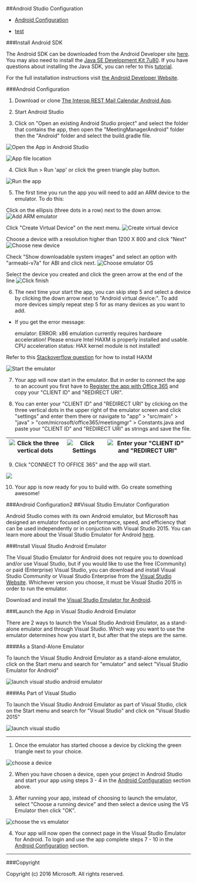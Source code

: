 ##Android Studio Configuration

  * [Android Configuration](#android-configuration)

  * [test](#visual-studio-emulator-configuration)

###Install Android SDK

The Android SDK can be downloaded from the Android Developer site [here](http://developer.android.com/sdk/index.html). You may also need to install the [Java SE Development Kit 7u80](http://www.oracle.com/technetwork/java/javase/downloads/jdk7-downloads-1880260.html). If you have questions about installing the Java SDK, you can refer to this [tutorial](http://www.wikihow.com/Install-the-Java-Software-Development-Kit).

For the full installation instructions visit [the Android Developer Website](http://developer.android.com/sdk/installing/index.html).

###Android Configuration

1. Download or clone [The Interop REST Mail Calendar Android App](https://github.com/OfficeDev/Interop-REST-Mail-Contacts-Calendar-Sample).

2. Start Android Studio

3. Click on "Open an existing Android Studio project" and select the folder that contains the app, then open the "MeetingManagerAndroid" folder then the "Android" folder and select the build.gradle file.

  ![Open the App in Android Studio](../img/android-studio-open-project.jpg)

  ![App file location](../img/android-studio-file-location.jpg)

4. Click Run > Run 'app' or click the green triangle play button. 

  ![Run the app](../img/android-studio-run-app.jpg)

5. The first time you run the app you will need to add an ARM device to the emulator. To do this:  

  Click on the ellipsis (three dots in a row) next to the down arrow. 
  ![Add ARM emulator](../img/android-studio-add-emulator.jpg)

  Click "Create Virtual Device" on the next menu.
  ![Create virtual device](../img/android-studio-create-virtual-device.jpg)

  Choose a device with a resolution higher than 1200 X 800 and click "Next"
  ![Choose new device](../img/android-studio-choose-new-device.jpg)

  Check "Show downloadable system images" and select an option with "armeabi-v7a" for ABI and click next. 
  ![Choose emulator OS](../img/android-studio-choose-os.jpg)

  Select the device you created and click the green arrow at the end of the line
  ![Click finish](../img/android-studio-click-finish.jpg)

6. The next time your start the app, you can skip step 5 and select a device by clicking the down arrow next to "Android virtual device:". To add more devices simply repeat step 5 for as many devices as you want to add.

 * If you get the error message: 

    emulator: ERROR: x86 emulation currently requires hardware acceleration!
    Please ensure Intel HAXM is properly installed and usable.
    CPU acceleration status: HAX kernel module is not installed!

  Refer to this [Stackoverflow question](http://stackoverflow.com/questions/26355645/error-in-launching-avd) for how to install HAXM

  ![Start the emulator](../img/android-studio-run-emulator.jpg)

7. Your app will now start in the emulator. But in order to connect the app to an account you first have to [Register the app with Office 365](../#register-the-app-with-office-365-developer-account) and copy your "CLIENT ID" and "REDIRECT URI".

8. You can enter your "CLIENT ID" and "REDIRECT URI" by clicking on the three vertical dots in the upper right of the emulator screen and click "settings" and enter them there or navigate to "app" > "src/main" > "java" > "com/microsoft/office365/meetingmgr" > Constants.java and paste your "CLIENT ID" and "REDIRECT URI" as strings and save the file.

  ![Click the three vertical dots](../img/android-studio-run-emulator-settings-2.jpg) | ![Click Settings](../img/android-studio-run-emulator-select-settings-2.jpg) | ![Enter your "CLIENT ID" and "REDIRECT URI"](../img/android-studio-run-emulator-string-entry-2.jpg)
  --- | --- | ---

9. Click "CONNECT TO OFFICE 365" and the app will start. 

  ![](../img/emulator-screen.jpg)

10. Your app is now ready for you to build with. Go create something awesome!

###Android Configuration2
##Visual Studio Emulator Configuration

Android Studio comes with its own Android emulator, but Microsoft has designed an emulator focused on performance, speed, and efficiency that can be used independently or in conjuction with Visual Studio 2015. You can learn more about the Visual Studio Emulator for Android [here](https://channel9.msdn.com/Events/Visual-Studio/Connect-event-2014/516).

###Install Visual Studio Android Emulator

The Visual Studio Emulator for Android does not require you to download and/or use Visual Studio, but if you would like to use the free (Community) or paid (Enterprise) Visual Studio, you can download and install Visual Studio Community or Visual Studio Enterprise from the [Visual Studio Website](https://www.visualstudio.com/). Whichever version you choose, it must be Visual Studio 2015 in order to run the emulator.

Download and install the [Visual Studio Emulator for Android](https://www.visualstudio.com/en-us/features/msft-android-emulator-vs.aspx).

###Launch the App in Visual Studio Android Emulator

There are 2 ways to launch the Visual Studio Android Emulator, as a stand-alone emulator and through Visual Studio. Which way you want to use the emulator determines how you start it, but after that the steps are the same.

####As a Stand-Alone Emulator

To launch the Visual Studio Android Emulator as a stand-alone emulator, click on the Start menu and search for "emulator" and select "Visual Studio Emulator for Android"

![launch visual studio android emulator](../img/vs-emulator-start.jpg)

####As Part of Visual Studio

To launch the Visual Studio Android Emulator as part of Visual Studio, click on the Start menu and search for "Visual Studio" and click on "Visual Studio 2015"

![launch visual studio](../img/vs-start.jpg)

---

1. Once the emulator has started choose a device by clicking the green triangle next to your choice.
  
  ![choose a device](../img/vs-emulator-choose-device.jpg)

2. When you have chosen a device, open your project in Android Studio and start your app using steps 3 - 4 in the [Android Configuration](#android-configuration) section above.

3. After running your app, instead of choosing to launch the emulator, select "Choose a running device" and then select a device using the VS Emulator then click "OK".
  
  ![choose the vs emulator](../img/choose-vs-emulator.jpg) 

4. Your app will now open the connect page in the Visual Studio Emulator for Android. To login and use the app complete steps 7 - 10 in the [Android Configuration](#android-configuration) section.

---

###Copyright

Copyright (c) 2016 Microsoft. All rights reserved.